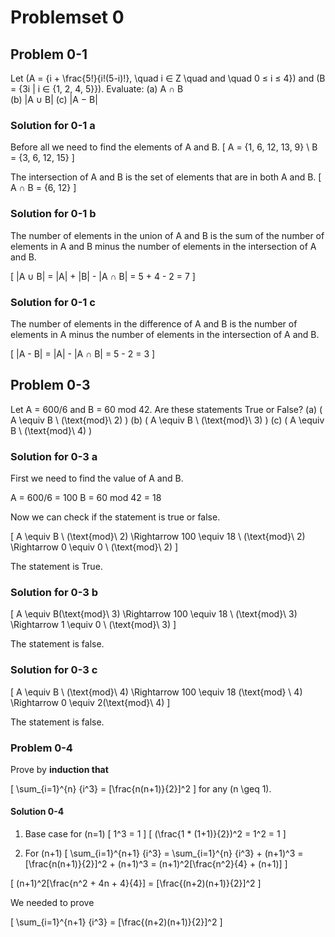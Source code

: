 # Problemset 0

## Problem 0-1

Let \(A = \{i + \frac{5!}{i!(5-i)!}, \quad i ∈ Z \quad and \quad 0 ≤ i ≤ 4\}\) and \(B = \{3i | i ∈ {1, 2, 4, 5}\}\).
Evaluate:
(a) A ∩ B  
(b) |A ∪ B|
(c) |A − B|

### Solution for 0-1 a

Before all we need to find the elements of A and B.
\[
    A = \{1, 6, 12, 13, 9\} \\
    B = \{3, 6, 12, 15\}
\]

The intersection of A and B is the set of elements that are in both A and B.
\[
    A ∩ B = \{6, 12\}
\]

### Solution for 0-1 b

The number of elements in the union of A and B is the sum of the number of elements in A and B minus the number of elements in the intersection of A and B.

\[
    |A ∪ B| = |A| + |B| - |A ∩ B| = 5 + 4 - 2 = 7
\]

### Solution for 0-1 c

The number of elements in the difference of A and B is the number of elements in A minus the number of elements in the intersection of A and B.

\[
    |A - B| = |A| - |A ∩ B| = 5 - 2 = 3
\]

## Problem 0-3

Let A = 600/6 and B = 60 mod 42. Are these statements True or False?
(a) \( A \equiv B \ (\text{mod}\ 2) \)
(b) \( A \equiv B \ (\text{mod}\ 3) \)
(c) \( A \equiv B \ (\text{mod}\ 4) \)

### Solution for 0-3 a

First we need to find the value of A and B.

A = 600/6 = 100
B = 60 mod 42 = 18

Now we can check if the statement is true or false.

\[
    A \equiv B \ (\text{mod}\ 2) \Rightarrow 100 \equiv 18 \ (\text{mod}\ 2) \Rightarrow 0 \equiv 0 \ (\text{mod}\ 2)
\]

The statement is True.

### Solution for 0-3 b

\[
    A \equiv B(\text{mod}\ 3) \Rightarrow 100 \equiv 18 \ (\text{mod}\ 3) \Rightarrow 1 \equiv 0 \ (\text{mod}\ 3)
\]

The statement is false.

### Solution for 0-3 c

\[
    A \equiv B \ (\text{mod}\ 4) \Rightarrow 100 \equiv 18 (\text{mod} \ 4) \Rightarrow 0 \equiv 2(\text{mod}\ 4)
\]

The statement is false.

### Problem 0-4

Prove by **induction that**

\[
    \sum_{i=1}^{n} {i^3} = [\frac{n(n+1)}{2}]^2
\]
for any \(n \geq 1\).

#### Solution 0-4

1. Base case for \(n=1\)
\[
    1^3 = 1
\]
\[
    (\frac{1 * (1+1)}{2})^2 = 1^2 = 1
\]

2. For \(n+1\)
\[
    \sum_{i=1}^{n+1} {i^3} = \sum_{i=1}^{n} {i^3} + (n+1)^3 = [\frac{n(n+1)}{2}]^2 + (n+1)^3 = (n+1)^2[\frac{n^2}{4} + (n+1)]
\]

\[
    (n+1)^2[\frac{n^2 + 4n + 4}{4}] = [\frac{(n+2)(n+1)}{2}]^2
\]

We needed to prove

\[
    \sum_{i=1}^{n+1} {i^3} = [\frac{(n+2)(n+1)}{2}]^2
\]
